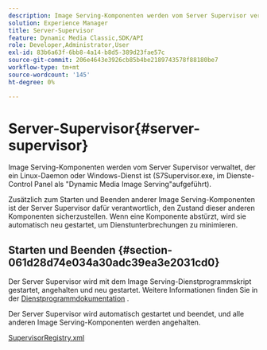 ```yaml
---
description: Image Serving-Komponenten werden vom Server Supervisor verwaltet, der ein Linux-Daemon oder Windows-Dienst ist (S7Supervisor.exe, im Dienste-Control Panel als "Dynamic Media Image Serving"aufgeführt).
solution: Experience Manager
title: Server-Supervisor
feature: Dynamic Media Classic,SDK/API
role: Developer,Administrator,User
exl-id: 83b6a63f-6bb8-4a14-b8d5-389d23fae57c
source-git-commit: 206e4643e3926cb85b4be2189743578f88180be7
workflow-type: tm+mt
source-wordcount: '145'
ht-degree: 0%

---
```


# Server-Supervisor{#server-supervisor}

Image Serving-Komponenten werden vom Server Supervisor verwaltet, der ein Linux-Daemon oder Windows-Dienst ist (S7Supervisor.exe, im Dienste-Control Panel als &quot;Dynamic Media Image Serving&quot;aufgeführt).

Zusätzlich zum Starten und Beenden anderer Image Serving-Komponenten ist der Server Supervisor dafür verantwortlich, den Zustand dieser anderen Komponenten sicherzustellen. Wenn eine Komponente abstürzt, wird sie automatisch neu gestartet, um Dienstunterbrechungen zu minimieren.

## Starten und Beenden {#section-061d28d74e034a30adc39ea3e2031cd0}

Der Server Supervisor wird mit dem Image Serving-Dienstprogrammskript gestartet, angehalten und neu gestartet. Weitere Informationen finden Sie in der [Dienstprogrammdokumentation](../../../is-api/is-utils/utilities/c-location-of-utilities.md#concept-bae61e53344449af978502cac6be8b5f) .

Der Server Supervisor wird automatisch gestartet und beendet, und alle anderen Image Serving-Komponenten werden angehalten.

[SupervisorRegistry.xml](../../../is-api/image-serving-api-ref/c-configuration-and-administration/r-server-configuration-files/r-supervisorregistry.md#reference-b55f37a7a7a044d19c1722f5130906c6)
